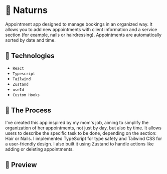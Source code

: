 # 🛒 Naturns

Appointment app designed to manage bookings in an organized way. It allows you to add new appointments with client information and a service section (for example, nails or hairdressing). Appointments are automatically sorted by date and time.

## 📝 Technologies

- `React`
- `Typescript`
- `Tailwind`
- `Zustand`
- `useId`
- `Custom Hooks`


## 🧠 The Process
I've created this app inspired by my mom's job, aiming to simplify the organization of her appointments, not just by day, but also by time.
It allows users to describe the specific task to be done, depending on the section: Hair or Nails.
I implemented TypeScript for type safety and Tailwind CSS for a user-friendly design. I also built it using Zustand to handle actions like adding or deleting appointments.


## 🌆 Preview
